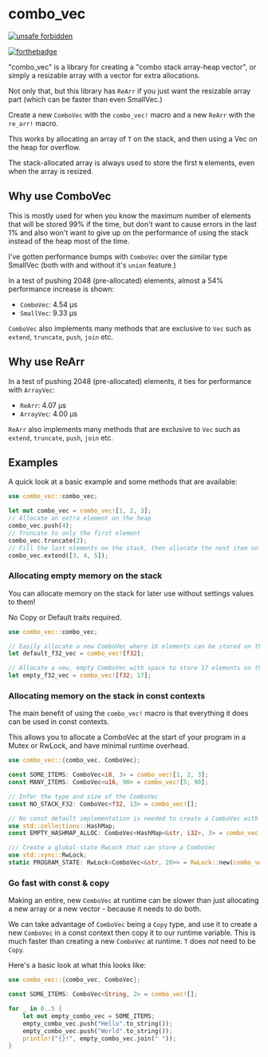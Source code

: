 # combo_vec

[![unsafe forbidden](https://img.shields.io/badge/unsafe-forbidden-success.svg)](https://github.com/rust-secure-code/safety-dance/)

[![forthebadge](https://forthebadge.com/images/badges/made-with-rust.svg)](https://forthebadge.com)

"combo_vec" is a library for creating a "combo stack array-heap vector", or simply a resizable array with a vector for extra allocations.

Not only that, but this library has `ReArr` if you just want the resizable array part (which can be faster than even SmallVec.)

Create a new `ComboVec` with the `combo_vec!` macro and a new `ReArr` with the `re_arr!` macro.

This works by allocating an array of `T` on the stack, and then using a Vec on the heap for overflow.

The stack-allocated array is always used to store the first `N` elements, even when the array is resized.

## Why use ComboVec

This is mostly used for when you know the maximum number of elements that will be stored 99% if the time, but don't want to cause errors in the last 1% and also won't want to give up on the performance of using the stack instead of the heap most of the time.

I've gotten performance bumps with `ComboVec` over the similar type SmallVec (both with and without it's `union` feature.)

In a test of pushing 2048 (pre-allocated) elements, almost a 54% performance increase is shown:

- `ComboVec`: 4.54 µs
- `SmallVec`: 9.33 µs

`ComboVec` also implements many methods that are exclusive to `Vec` such as `extend`, `truncate`, `push`, `join` etc.

## Why use ReArr

In a test of pushing 2048 (pre-allocated) elements, it ties for performance with `ArrayVec`:

- `ReArr`: 4.07 µs
- `ArrayVec`: 4.00 µs

`ReArr` also implements many methods that are exclusive to `Vec` such as `extend`, `truncate`, `push`, `join` etc.

## Examples

A quick look at a basic example and some methods that are available:

```rust
use combo_vec::combo_vec;

let mut combo_vec = combo_vec![1, 2, 3];
// Allocate an extra element on the heap
combo_vec.push(4);
// Truncate to only the first element
combo_vec.truncate(2);
// Fill the last elements on the stack, then allocate the next item on the heap
combo_vec.extend([3, 4, 5]);
```

### Allocating empty memory on the stack

You can allocate memory on the stack for later use without settings values to them!

No Copy or Default traits required.

```rust
use combo_vec::combo_vec;

// Easily allocate a new ComboVec where 16 elements can be stored on the stack.
let default_f32_vec = combo_vec![f32];

// Allocate a new, empty ComboVec with space to store 17 elements on the stack.
let empty_f32_vec = combo_vec![f32; 17];
```

### Allocating memory on the stack in const contexts

The main benefit of using the `combo_vec!` macro is that everything it does can be used in const contexts.

This allows you to allocate a ComboVec at the start of your program in a Mutex or RwLock, and have minimal runtime overhead.

```rust
use combo_vec::{combo_vec, ComboVec};

const SOME_ITEMS: ComboVec<i8, 3> = combo_vec![1, 2, 3];
const MANY_ITEMS: ComboVec<u16, 90> = combo_vec![5; 90];

// Infer the type and size of the ComboVec
const NO_STACK_F32: ComboVec<f32, 13> = combo_vec![];

// No const default implementation is needed to create a ComboVec with allocated elements on the stack
use std::collections::HashMap;
const EMPTY_HASHMAP_ALLOC: ComboVec<HashMap<&str, i32>, 3> = combo_vec![];

/// Create a global-state RwLock that can store a ComboVec
use std::sync::RwLock;
static PROGRAM_STATE: RwLock<ComboVec<&str, 20>> = RwLock::new(combo_vec![]);
```

### Go fast with const & copy

Making an entire, new `ComboVec` at runtime can be slower than just allocating a new array or a new vector - because it needs to do both.

We can take advantage of `ComboVec` being a `Copy` type, and use it to create a new `ComboVec` in a const context then copy it to our runtime variable. This is much faster than creating a new `ComboVec` at runtime. `T` does _not_ need to be `Copy`.

Here's a basic look at what this looks like:

```rust
use combo_vec::{combo_vec, ComboVec};

const SOME_ITEMS: ComboVec<String, 2> = combo_vec![];

for _ in 0..5 {
    let mut empty_combo_vec = SOME_ITEMS;
    empty_combo_vec.push("Hello".to_string());
    empty_combo_vec.push("World".to_string());
    println!("{}!", empty_combo_vec.join(" "));
}
```
